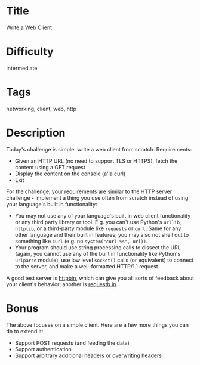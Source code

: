 # Title

Write a Web Client

# Difficulty

Intermediate

# Tags

networking, client, web, http

# Description 

Today's challenge is simple: write a web client from scratch. Requirements:

* Given an HTTP URL (no need to support TLS or HTTPS), fetch the content using a GET request
* Display the content on the console (a'la curl)
* Exit

For the challenge, your requirements are similar to the HTTP server challenge - implement a thing you use often from scratch instead of using your language's built in functionality:

* You may not use any of your language's built in web client functionality or any third party library or tool. E.g. you can't use Python's `urllib`, `httplib`, or a third-party module like `requests` or `curl`. Same for any other language and their built in features; you may also not shell out to something like `curl` (e.g. no `system("curl %s", url))`. 
* Your program should use string processing calls to dissect the URL (again, you cannot use any of the built in functionality like Python's `urlparse` module), use low level `socket()` calls (or equivalent) to connect to the server, and make a well-formatted HTTP/1.1 request. 

A good test server is [httpbin](https://stackoverflow.com/questions/5725430/http-test-server-that-accepts-get-post-calls), which can give you all sorts of feedback about your client's behavior; another is [requestb.in](https://requestb.in/).

# Bonus

The above focuses on a simple client. Here are a few more things you can do to extend it:

* Support POST requests (and feeding the data)
* Support authentication
* Support arbitrary additional headers or overwriting headers
